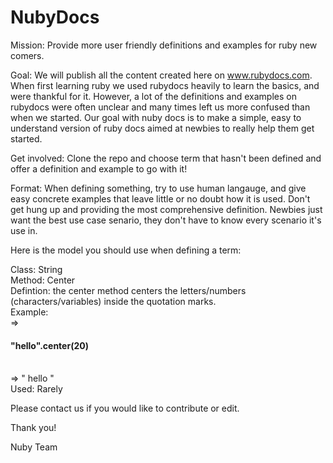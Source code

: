 NubyDocs
========

Mission: Provide more user friendly definitions and examples for ruby new comers.

Goal: We will publish all the content created here on www.rubydocs.com.  When first learning ruby we used rubydocs heavily to learn the basics, and were thankful for it. However, a lot of the definitions and examples on rubydocs were often unclear and many times left us more confused than when we started.  Our goal with nuby docs is to make a simple, easy to understand version of ruby docs aimed at newbies to really help them get started.

Get involved:  Clone the repo and choose term that hasn't been defined and offer a definition and example to go with it!  

Format:  When defining something, try to use human langauge, and give easy concrete examples that leave little or no doubt how it is used.  Don't get hung up and providing the most comprehensive definition.  Newbies just want the best use case senario, they don't have to know every scenario it's use in.   

Here is the model you should use when defining a term:

Class: String<br/>
Method: Center<br/>
Defintion: the center method centers the letters/numbers (characters/variables) inside the quotation marks.<br/>
Example:<br/>
=><h4/> "hello".center(20)</h4>        
=> "       hello        "<br/>
Used: Rarely


Please contact us if you would like to contribute or edit.  


Thank you!

Nuby Team
